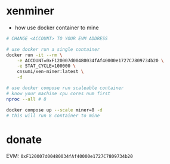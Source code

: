 # xenminer

- how use docker container to mine

```sh
# CHANGE <ACCOUNT> TO YOUR EVM ADDRESS

# use docker run a single container
docker run -it --rm \
    -e ACCOUNT=0xF120007d00480034fAf40000e1727C7809734b20 \
    -e STAT_CYCLE=100000 \
    cnsumi/xen-miner:latest \
    -d

# use docker compose run scaleable container
# know your machine cpu cores num first
nproc --all # 8

docker compose up --scale miner=8 -d
# this will run 8 container to mine
```

# donate

EVM: `0xF120007d00480034fAf40000e1727C7809734b20`
